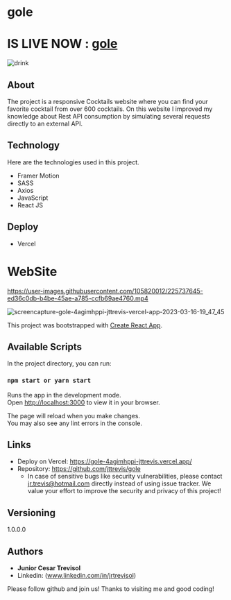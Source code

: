 # gole

# IS LIVE NOW : [gole](https://gole-4agimhppi-jttrevis.vercel.app/)
![drink](https://user-images.githubusercontent.com/105820012/225737636-62497ffc-eb8e-40b2-ad91-0a90d5f978d4.png)

## About


The project is a responsive Cocktails website where you can find your favorite cocktail from over 600 cocktails.
On this website I improved my knowledge about Rest API consumption by simulating several requests directly to an external API.



## Technology

Here are the technologies used in this project.


- Framer Motion
- SASS
- Axios
- JavaScript
- React JS

## Deploy

- Vercel

# WebSite




https://user-images.githubusercontent.com/105820012/225737645-ed36c0db-b4be-45ae-a785-ccfb69ae4760.mp4

![screencapture-gole-4agimhppi-jttrevis-vercel-app-2023-03-16-19_47_45](https://user-images.githubusercontent.com/105820012/225737668-30e66a49-32dd-4426-8a1f-304cd95f798b.png)




This project was bootstrapped with [Create React App](https://github.com/facebook/create-react-app).

## Available Scripts

In the project directory, you can run:

### `npm start or yarn start`

Runs the app in the development mode.\
Open [http://localhost:3000](http://localhost:3000) to view it in your browser.

The page will reload when you make changes.\
You may also see any lint errors in the console.

## Links
  - Deploy on Vercel: https://gole-4agimhppi-jttrevis.vercel.app/
  - Repository: https://github.com/jttrevis/gole
    - In case of sensitive bugs like security vulnerabilities, please contact
      jr.trevis@hotmail.com directly instead of using issue tracker. We value your effort
      to improve the security and privacy of this project!

  ## Versioning

  1.0.0.0


  ## Authors

  * **Junior Cesar Trevisol** 
  * Linkedin: (www.linkedin.com/in/jrtrevisol)

  Please follow github and join us!
  Thanks to visiting me and good coding!

